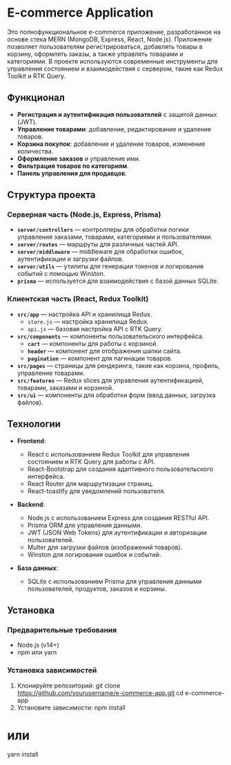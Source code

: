 # E-commerce Application

Это полнофункциональное e-commerce приложение, разработанное на основе стека MERN (MongoDB, Express, React, Node.js). Приложение позволяет пользователям регистрироваться, добавлять товары в корзину, оформлять заказы, а также управлять товарами и категориями. В проекте используются современные инструменты для управления состоянием и взаимодействия с сервером, такие как Redux Toolkit и RTK Query.

## Функционал

- **Регистрация и аутентификация пользователей** с защитой данных (JWT).
- **Управление товарами**: добавление, редактирование и удаление товаров.
- **Корзина покупок**: добавление и удаление товаров, изменение количества.
- **Оформление заказов** и управление ими.
- **Фильтрация товаров по категориям**.
- **Панель управления для продавцов**.

## Структура проекта

### Серверная часть (Node.js, Express, Prisma)

- **`server/controllers`** — контроллеры для обработки логики управления заказами, товарами, категориями и пользователями.
- **`server/routes`** — маршруты для различных частей API.
- **`server/middleware`** — middleware для обработки ошибок, аутентификации и загрузки файлов.
- **`server/utils`** — утилиты для генерации токенов и логирования событий с помощью Winston.
- **`prisma`** — используется для взаимодействия с базой данных SQLite.

### Клиентская часть (React, Redux Toolkit)

- **`src/app`** — настройка API и хранилища Redux.
  - `store.js` — настройка хранилища Redux.
  - `api.js` — базовая настройка API с RTK Query.
- **`src/components`** — компоненты пользовательского интерфейса.
  - **`cart`** — компоненты для работы с корзиной.
  - **`header`** — компонент для отображения шапки сайта.
  - **`pagination`** — компонент для пагинации товаров.
- **`src/pages`** — страницы для рендеринга, такие как корзина, профиль, управление товарами.
- **`src/features`** — Redux slices для управления аутентификацией, товарами, заказами и корзиной.
- **`src/ui`** — компоненты для обработки форм (ввод данных, загрузка файлов).

## Технологии

- **Frontend**:
  - React с использованием Redux Toolkit для управления состоянием и RTK Query для работы с API.
  - React-Bootstrap для создания адаптивного пользовательского интерфейса.
  - React Router для маршрутизации страниц.
  - React-toastify для уведомлений пользователя.

- **Backend**:
  - Node.js с использованием Express для создания RESTful API.
  - Prisma ORM для управления данными.
  - JWT (JSON Web Tokens) для аутентификации и авторизации пользователей.
  - Multer для загрузки файлов (изображений товаров).
  - Winston для логирования ошибок и событий.

- **База данных**:
  - SQLite с использованием Prisma для управления данными пользователей, продуктов, заказов и корзины.

## Установка

### Предварительные требования

- Node.js (v14+)
- npm или yarn

### Установка зависимостей

1. Клонируйте репозиторий:
   git clone https://github.com/yourusername/e-commerce-app.git
   cd e-commerce-app
2. Установите зависимости:
  npm install
  # или
  yarn install


